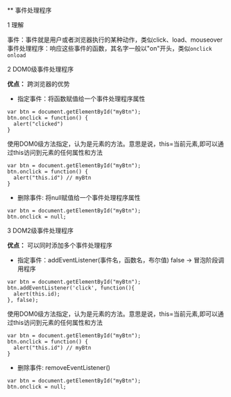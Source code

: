 ** 事件处理程序

1 理解

事件：事件就是用户或者浏览器执行的某种动作，类似click、load、mouseover
事件处理程序：响应这些事件的函数，其名字一般以"on"开头，类似`onclick` `onload`

2 DOM0级事件处理程序

**优点：** 跨浏览器的优势

* 指定事件：将函数赋值给一个事件处理程序属性
```
var btn = document.getElementById("myBtn");
btn.onclick = function() {
  alert("clicked")
}
```

使用DOM0级方法指定，认为是元素的方法。意思是说，this=当前元素,即可以通过this访问到元素的任何属性和方法

```
var btn = document.getElementById("myBtn");
btn.onclick = function() {
  alert("this.id") // myBtn
}

```

* 删除事件: 将null赋值给一个事件处理程序属性
```
var btn = document.getElementById("myBtn");
btn.onclick = null;
```

3 DOM2级事件处理程序

**优点：** 可以同时添加多个事件处理程序

* 指定事件：addEventListener(事件名，函数名，布尔值) false -> 冒泡阶段调用程序
```
var btn = document.getElementById("myBtn");
btn.addEventListener('click', function(){
  alert(this.id);
}, false);
```

使用DOM0级方法指定，认为是元素的方法。意思是说，this=当前元素,即可以通过this访问到元素的任何属性和方法

```
var btn = document.getElementById("myBtn");
btn.onclick = function() {
  alert("this.id") // myBtn
}

```

* 删除事件: removeEventListener()
```
var btn = document.getElementById("myBtn");
btn.onclick = null;
```








